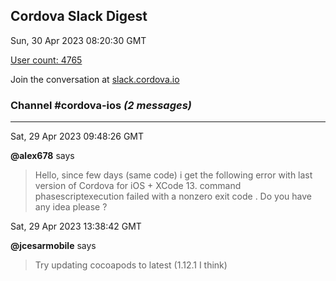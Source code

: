 ## Cordova Slack Digest
Sun, 30 Apr 2023 08:20:30 GMT

[User count: 4765](https://cordova.slack.com/)


Join the conversation at [slack.cordova.io](http://slack.cordova.io/)

### __Channel #cordova-ios__ _(2 messages)_
---

Sat, 29 Apr 2023 09:48:26 GMT

__@alex678__ says 
> Hello, since few days (same code) i get the following error with last version of Cordova for iOS + XCode 13. command phasescriptexecution failed with a nonzero exit code               . Do you have any idea please ?
> 

Sat, 29 Apr 2023 13:38:42 GMT

__@jcesarmobile__ says 
> Try updating cocoapods to latest (1.12.1 I think)
> 
